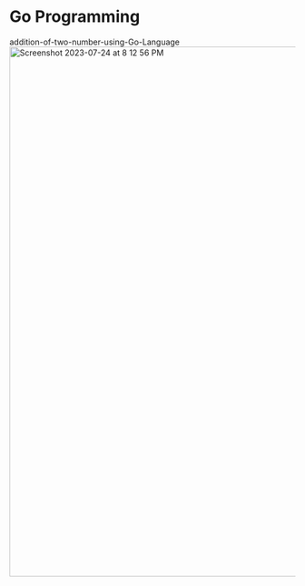 # Go Programming


addition-of-two-number-using-Go-Language
<img width="933" alt="Screenshot 2023-07-24 at 8 12 56 PM" src="https://github.com/shubhankardutta38/addition-of-two-number-using-Go-Language/assets/129721532/8923f00d-ab89-4e7b-b1a5-15565d4b468c">

